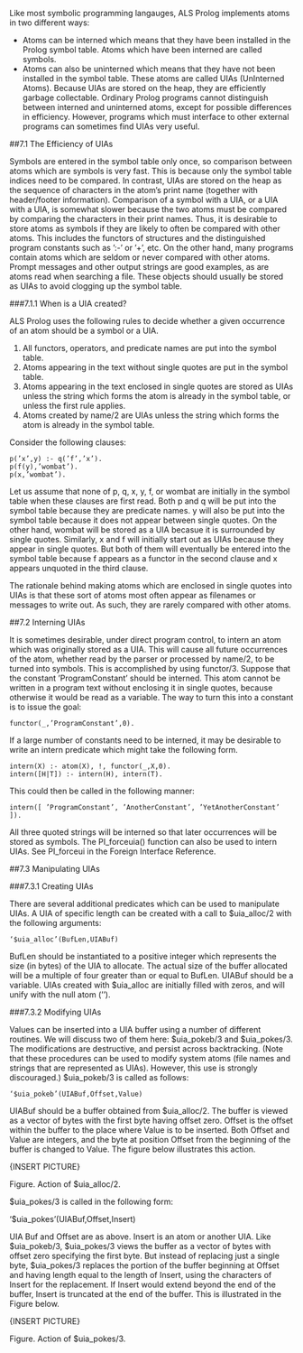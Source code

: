Like most symbolic programming langauges, ALS Prolog implements atoms in
two different ways:
* Atoms can be interned which means that they have been installed in the Prolog symbol table. Atoms which have been interned are called symbols.
* Atoms can also be uninterned which means that they have not been installed
in the symbol table. These atoms are called UIAs (UnInterned Atoms).
Because UIAs are stored on the heap, they are efficiently garbage collectable. Ordinary Prolog programs cannot distinguish between interned and uninterned atoms,
except for possible differences in efficiency. However, programs which must interface to other external programs can sometimes find UIAs very useful.

##7.1 The Efficiency of UIAs

Symbols are entered in the symbol table only once, so comparison between atoms
which are symbols is very fast. This is because only the symbol table indices need
to be compared. In contrast, UIAs are stored on the heap as the sequence of characters in the atom’s print name (together with header/footer information). Comparison of a symbol with a UIA, or a UIA with a UIA, is somewhat slower because
the two atoms must be compared by comparing the characters in their print names.
Thus, it is desirable to store atoms as symbols if they are likely to often be compared with other atoms. This includes the functors of structures and the distinguished program constants such as ’:-’ or ’+’, etc. On the other hand, many programs contain atoms which are seldom or never compared with other atoms. Prompt messages and other output strings are good examples, as are atoms read when
searching a file. These objects should usually be stored as UIAs to avoid clogging
up the symbol table.

###7.1.1 When is a UIA created?

ALS Prolog uses the following rules to decide whether a given occurrence of an
atom should be a symbol or a UIA.

1. All functors, operators, and predicate names are put into the symbol table.
2. Atoms appearing in the text without single quotes are put in the symbol table.
3. Atoms appearing in the text enclosed in single quotes are stored as UIAs unless
the string which forms the atom is already in the symbol table, or unless the first
rule applies.
4. Atoms created by name/2 are UIAs unless the string which forms the atom is
already in the symbol table.

Consider the following clauses:
````
p(’x’,y) :- q(’f’,’x’).
p(f(y),’wombat’).
p(x,’wombat’).
````
Let us assume that none of p, q, x, y, f, or wombat are initially in the symbol table
when these clauses are first read. Both p and q will be put into the symbol table
because they are predicate names. y will also be put into the symbol table because
it does not appear between single quotes. On the other hand, wombat will be
stored as a UIA becasue it is surrounded by single quotes. Similarly, x and f will
initially start out as UIAs because they appear in single quotes. But both of them
will eventually be entered into the symbol table because f appears as a functor in
the second clause and x appears unquoted in the third clause.

The rationale behind making atoms which are enclosed in single quotes into UIAs
is that these sort of atoms most often appear as filenames or messages to write out.
As such, they are rarely compared with other atoms.

##7.2 Interning UIAs

It is sometimes desirable, under direct program control, to intern an atom which
was originally stored as a UIA. This will cause all future occurrences of the atom,
whether read by the parser or processed by name/2, to be turned into symbols.
This is accomplished by using functor/3. Suppose that the constant ’ProgramConstant’ should be interned. This atom cannot be written in a program text without enclosing it in single quotes, because otherwise it would be read as a
variable. The way to turn this into a constant is to issue the goal:

    functor(_,’ProgramConstant’,0).

If a large number of constants need to be interned, it may be desirable to write an
intern predicate which might take the following form.
````
intern(X) :- atom(X), !, functor(_,X,0).
intern([H|T]) :- intern(H), intern(T).
````
This could then be called in the following manner:

    intern([ ’ProgramConstant’, ’AnotherConstant’, ’YetAnotherConstant’ ]).

All three quoted strings will be interned so that later occurrences will be stored as
symbols. The PI_forceuia() function can also be used to intern UIAs. See
PI_forceui in the Foreign Interface Reference.

##7.3 Manipulating UIAs

###7.3.1 Creating UIAs

There are several additional predicates which can be used to manipulate UIAs. A
UIA of specific length can be created with a call to $uia_alloc/2 with the following
arguments:

    ‘$uia_alloc’(BufLen,UIABuf)

BufLen should be instantiated to a positive integer which represents the size (in
bytes) of the UIA to allocate. The actual size of the buffer allocated will be a multiple of four greater than or equal to BufLen. UIABuf should be a variable. UIAs
created with $uia_alloc are initially filled with zeros, and will unify with the null
atom (’’).

###7.3.2 Modifying UIAs

Values can be inserted into a UIA buffer using a number of different routines. We
will discuss two of them here: $uia_pokeb/3 and $uia_pokes/3. The modifications
are destructive, and persist across backtracking.  (Note that these procedures can be used to modify system atoms (file names and strings that are represented as UIAs). However, this use is strongly discouraged.)  $uia_pokeb/3 is called as follows:

    ‘$uia_pokeb’(UIABuf,Offset,Value)

UIABuf should be a buffer obtained from $uia_alloc/2. The buffer is viewed
as a vector of bytes with the first byte having offset zero. Offset is the offset
within the buffer to the place where Value is to be inserted. Both Offset and
Value are integers,  and the byte at position Offset from the beginning of the
buffer is changed to Value. The figure below illustrates this action.

{INSERT PICTURE} 

Figure. Action of $uia_alloc/2.

$uia_pokes/3 is called in the following form:

‘$uia_pokes’(UIABuf,Offset,Insert)

UIA Buf and Offset are as above. Insert is an atom or another UIA. Like
$uia_pokeb/3, $uia_pokes/3 views the buffer as a vector of bytes with offset zero specifying the first byte. But instead of replacing just a single byte,
$uia_pokes/3 replaces the portion of the buffer beginning at Offset and having length equal to the length of Insert, using the characters of Insert for the
replacement. If Insert would extend beyond the end of the buffer, Insert is
truncated at the end of the buffer. This is illustrated in the Figure below.

{INSERT PICTURE}

Figure. Action of $uia_pokes/3.

